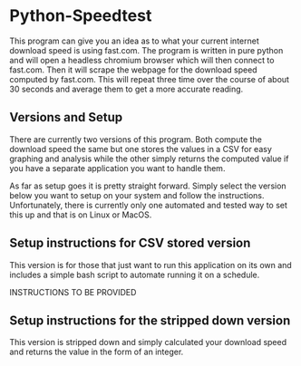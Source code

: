 # Python-Speedtest

This program can give you an idea as to what your current internet download speed is using fast.com. The program is written in pure python and will open a headless chromium browser which will then connect to fast.com. Then it will scrape the webpage for the download speed computed by fast.com. This will repeat three time over the course of about 30 seconds and average them to get a more accurate reading.


## Versions and Setup

There are currently two versions of this program. Both compute the download speed the same but one stores the values in a CSV for easy graphing and analysis while the other simply returns the computed value if you have a separate application you want to handle them.

As far as setup goes it is pretty straight forward. Simply select the version below you want to setup on your system and follow the instructions. Unfortunately, there is currently only one automated and tested way to set this up and that is on Linux or MacOS. 

## Setup instructions for CSV stored version
This version is for those that just want to run this application on its own and includes a simple bash script to automate running it on a schedule.

INSTRUCTIONS TO BE PROVIDED

## Setup instructions for the stripped down version
This version is stripped down and simply calculated your download speed and returns the value in the form of an integer.

